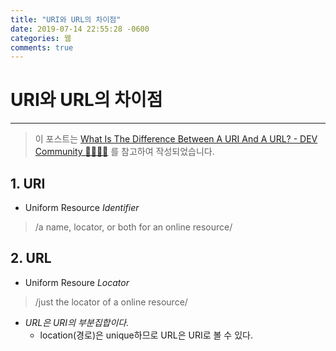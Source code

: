 ```yaml
---
title: "URI와 URL의 차이점"
date: 2019-07-14 22:55:28 -0600
categories: 웹
comments: true
---
```


# URI와 URL의 차이점
---
> 이 포스트는 [What Is The Difference Between A URI And A URL? - DEV Community 👩‍💻👨‍💻](https://dev.to/flippedcoding/what-is-the-difference-between-a-uri-and-a-url-4455) 를 참고하여 작성되었습니다.

## 1. URI
* Uniform Resource *Identifier*
> /a name, locator, or both for an online resource/

## 2. URL
* Uniform Resoure *Locator*
> /just the locator of a online resource/
* _*URL은 URI의 부분집합이다.*_
	* location(경로)은 unique하므로 URL은 URI로 볼 수 있다.
